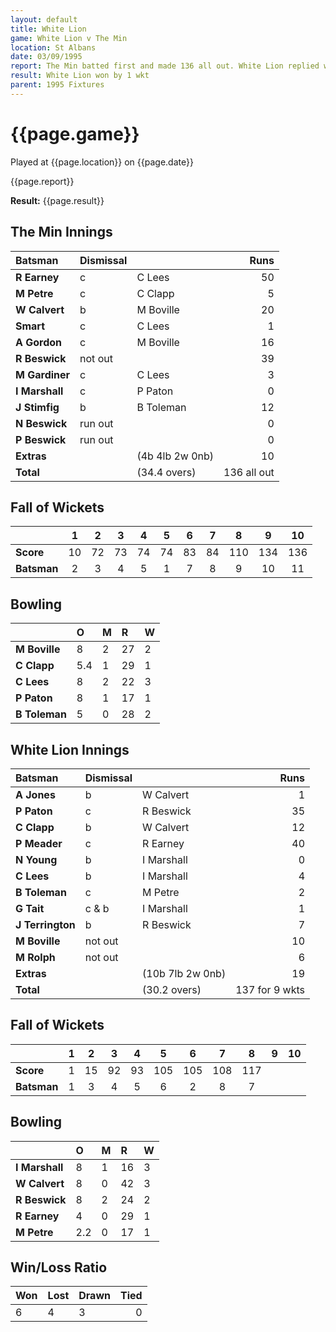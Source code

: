 ```yaml
---
layout: default
title: White Lion
game: White Lion v The Min
location: St Albans
date: 03/09/1995
report: The Min batted first and made 136 all out. White Lion replied with 137 for 9 wkts
result: White Lion won by 1 wkt
parent: 1995 Fixtures
---
```


# {{page.game}}

Played at {{page.location}} on {{page.date}}

{{page.report}}

**Result:** {{page.result}}

## The Min Innings

| Batsman | Dismissal |  | Runs |
|:---|:---|---|---:|
| **R Earney** | c | C Lees | 50 |
| **M Petre** | c | C Clapp | 5 |
| **W Calvert** | b | M Boville | 20 |
| **Smart** | c | C Lees | 1 |
| **A Gordon** | c | M Boville | 16 |
| **R Beswick** | not out |  | 39 |
| **M Gardiner** | c | C Lees | 3 |
| **I Marshall** | c | P Paton | 0 |
| **J Stimfig** | b | B Toleman | 12 |
| **N Beswick** | run out |  | 0 |
| **P Beswick** | run out |  | 0 |
| **Extras** | | (4b 4lb 2w 0nb) | 10 |
| **Total** | | (34.4 overs) | 136 all out |

## Fall of Wickets

| | 1 | 2 | 3 | 4 | 5 | 6 | 7 | 8 | 9 | 10 |
|---|:---:|:---:|:---:|:---:|:---:|:---:|:---:|:---:|:---:|:---:|
| **Score** | 10 | 72 | 73 | 74 | 74 | 83 | 84 | 110 | 134 | 136 |
| **Batsman** | 2 | 3 | 4 | 5 | 1 | 7 | 8 | 9 | 10 | 11 |

## Bowling

| | O | M | R | W |
|---|:---|:---|:---|:---|
| **M Boville** | 8 | 2 | 27 | 2 |
| **C Clapp** | 5.4 | 1 | 29 | 1 |
| **C Lees** | 8 | 2 | 22 | 3 |
| **P Paton** | 8 | 1 | 17 | 1 |
| **B Toleman** | 5 | 0 | 28 | 2 |

## White Lion Innings

| Batsman | Dismissal |  | Runs |
|:---|:---|---|---:|
| **A Jones** | b | W Calvert | 1 |
| **P Paton** | c | R Beswick | 35 |
| **C Clapp** | b | W Calvert | 12 |
| **P Meader** | c | R Earney | 40 |
| **N Young** | b | I Marshall | 0 |
| **C Lees** | b | I Marshall | 4 |
| **B Toleman** | c | M Petre | 2 |
| **G Tait** | c & b | I Marshall | 1 |
| **J Terrington** | b | R Beswick | 7 |
| **M Boville** | not out |  | 10 |
| **M Rolph** | not out |  | 6 |
| **Extras** | | (10b 7lb 2w 0nb) | 19 |
| **Total** | | (30.2 overs) | 137 for 9 wkts |

## Fall of Wickets

| | 1 | 2 | 3 | 4 | 5 | 6 | 7 | 8 | 9 | 10 |
|---|:---:|:---:|:---:|:---:|:---:|:---:|:---:|:---:|:---:|:---:|
| **Score** | 1 | 15 | 92 | 93 | 105 | 105 | 108 | 117 |  |  |
| **Batsman** | 1 | 3 | 4 | 5 | 6 | 2 | 8 | 7 |  |  |

## Bowling

| | O | M | R | W |
|---|:---|:---|:---|:---|
| **I Marshall** | 8 | 1 | 16 | 3 |
| **W Calvert** | 8 | 0 | 42 | 3 |
| **R Beswick** | 8 | 2 | 24 | 2 |
| **R Earney** | 4 | 0 | 29 | 1 |
| **M Petre** | 2.2 | 0 | 17 | 1 |

## Win/Loss Ratio

| Won | Lost | Drawn | Tied |
|:---|:---|:---|---:|
| 6 | 4 | 3 | 0 |
